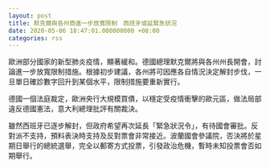```yaml
---
layout: post
title: 默克爾與各州商進一步放寬限制　西班牙或延緊急狀況
date: 2020-05-06 18:47:01.000000000 +08:00
categories: rss
---
```


歐洲部分國家的新型肺炎疫情，顯著緩和。德國總理默克爾將與各州州長開會，討論進一步放寬限制措施。根據初步建議，各州將可因應各自情況決定解封步伐，一旦單日確診數字回升到某個水平，限制措施要重新實行。

德國一個法庭裁定，歐洲央行大規模買債，以穩定受疫情衝擊的歐元區，做法局部違反德國憲法，意大利總理批評有關裁決。

雖然西班牙已逐步解封，但政府希望再次延長「緊急狀況令」，有待國會審批。反對派不支持，預料表決時支持及反對票會非常接近。波蘭國會參議院，否決將於星期日舉行的總統選舉，完全以郵寄方式投票，引發政治危機，暫時未知投票會否如期舉行。
